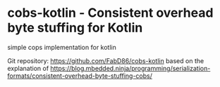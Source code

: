 # cobs-kotlin - Consistent overhead byte stuffing for Kotlin
simple cops implementation for kotlin

Git repository: <https://github.com/FabD86/cobs-kotlin>
based on the explanation of <https://blog.mbedded.ninja/programming/serialization-formats/consistent-overhead-byte-stuffing-cobs/>

